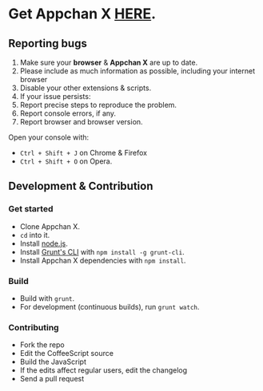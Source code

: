# Get Appchan X [HERE](http://zixaphir.github.com/appchan-x/).

## Reporting bugs

1. Make sure your **browser** & **Appchan X** are up to date.
2. Please include as much information as possible, including your internet browser
3. Disable your other extensions & scripts.
4. If your issue persists:
  1. Report precise steps to reproduce the problem.
  2. Report console errors, if any.
  3. Report browser and browser version.

Open your console with:
- `Ctrl + Shift + J` on Chrome & Firefox
- `Ctrl + Shift + O` on Opera.

## Development & Contribution

### Get started

- Clone Appchan X.
- `cd` into it.
- Install [node.js](http://nodejs.org/).
- Install [Grunt's CLI](http://gruntjs.com/) with `npm install -g grunt-cli`.
- Install Appchan X dependencies with `npm install`.

### Build

- Build with `grunt`.
- For development (continuous builds), run `grunt watch`.

### Contributing

- Fork the repo
- Edit the CoffeeScript source
- Build the JavaScript
- If the edits affect regular users, edit the changelog
- Send a pull request

